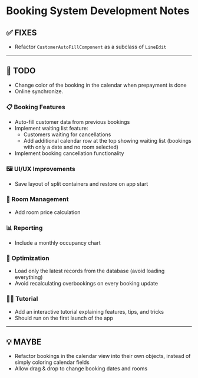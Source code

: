 # Booking System Development Notes

## ✅ FIXES

- Refactor `CustomerAutoFillComponent` as a subclass of `LineEdit`

---

## 🧩 TODO

- Change color of the booking in the calendar when prepayment is done
- Online synchronize.

### 📋 Booking Features
- Auto-fill customer data from previous bookings
- Implement waiting list feature:
  - Customers waiting for cancellations
  - Add additional calendar row at the top showing waiting list (bookings with only a date and no room selected)
- Implement booking cancellation functionality

### 🖼️ UI/UX Improvements
- Save layout of split containers and restore on app start

### 🏨 Room Management
- Add room price calculation

### 📊 Reporting
- Include a monthly occupancy chart

### 🚀 Optimization
- Load only the latest records from the database (avoid loading everything)
- Avoid recalculating overbookings on every booking update

### 🧑‍🏫 Tutorial
- Add an interactive tutorial explaining features, tips, and tricks
- Should run on the first launch of the app

---

## 💡 MAYBE

- Refactor bookings in the calendar view into their own objects, instead of simply coloring calendar fields
- Allow drag & drop to change booking dates and rooms
